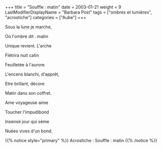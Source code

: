 +++
title = "Souffle : matin"
date = 2003-01-21
weight = 9
LastModifierDisplayName = "Barbara Post"
tags = ["ombres et lumières", "acrostiche"]
categories = ["Aube"]
+++

Sous la lune je marche,

Où l'ombre dit : matin

Unique revient. L'arche

Flétrira nuit catin

Feuilletée à l'aurore.

L'encens blanchi, d'apprêt,

Etre brillant, décore

Matin dans son coffret.

Ame voyageuse aime

Toucher l'impudibond

Insensé jour qui sème

Nuées vives d'un bond.

{{% notice style="primary" %}}
Acrostiche : Souffle : matin
{{% /notice %}}
